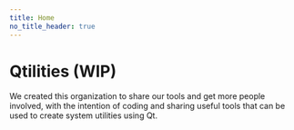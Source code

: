 ```yaml
---
title: Home
no_title_header: true
---
```

<div class="h-100 p-5 bg-body-tertiary border rounded-3">

<h1>Qtilities (WIP)</h1>

We created this organization to share our tools and get more people involved,
with the intention of coding and sharing useful tools
that can be used to create system utilities using Qt.

</div>
